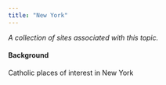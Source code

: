 ```yaml
---
title: "New York"
---
```



*A collection of sites associated with this topic.*

#### Background

Catholic places of interest in New York


